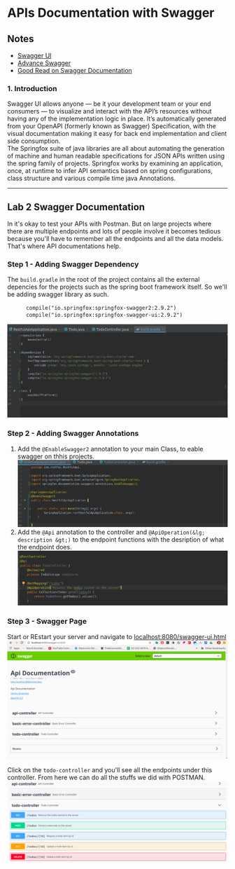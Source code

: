 # APIs Documentation with Swagger

## Notes
* [Swagger UI](https://swagger.io/tools/swagger-ui/)
* [Advance Swagger](https://springfox.github.io/springfox/docs/current/)
* [Good Read on Swagger Documentation](https://www.baeldung.com/swagger-2-documentation-for-spring-rest-api)

### 1. Introduction
Swagger UI allows anyone — be it your development team or your end consumers — to visualize and interact with the API’s resources without having any of the implementation logic in place. It’s automatically generated from your OpenAPI (formerly known as Swagger) Specification, with the visual documentation making it easy for back end implementation and client side consumption. <br/>
The Springfox suite of java libraries are all about automating the generation of machine and human readable specifications for JSON APIs written using the spring family of projects. Springfox works by examining an application, once, at runtime to infer API semantics based on spring configurations, class structure and various compile time java Annotations. 

-----------------------------------------------------------------------------------------------
 
## Lab 2 Swagger Documentation
In it's okay to test your APIs with Postman. But on large projects where there are multiple endpoints and lots of people involve it becomes tedious because you'll have to remember all the endpoints and all the data models. That's where API documentations help.

### Step 1 - Adding Swagger Dependency
The `build.gradle` in the root of the project contains all the external depencies for the projects such as the spring boot framework itself. So we'll be adding swagger library as such.

``` Dependency
      compile("io.springfox:springfox-swagger2:2.9.2")
	  compile("io.springfox:springfox-swagger-ui:2.9.2")
```
![Swagger Dependency]( /presentations/images/swagger-dep.png)

### Step 2 - Adding Swagger Annotations
1. Add the `@EnableSwagger2` annotation to your main Class, to eable swagger on thhis projects.
![Swagger Enable]( /presentations/images/swagger-enable.png)
2. Add the `@Api` annotation to the controller and `@ApiOperation(&lg; description &gt;)` to the endpoint functions with the desription of what the endpoint does.
![Swagger Endpoint Trace]( /presentations/images/swagger-api.png)

### Step 3 -  Swagger Page
Start or REstart your server and navigate to [localhost:8080/swagger-ui.html](http://localhost:8080/swagger-ui.html)
![Swagger Page]( /presentations/images/swagger-page.png)

Click on the `todo-controller` and you'll see all the endpoints under this controller. From here we can do all the stuffs we did with POSTMAN.
![Swagger Todo Endpoints]( /presentations/images/swagger-todo-endpoints.png)
